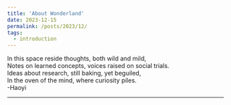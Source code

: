 ```yaml
---
title: 'About Wonderland'
date: 2023-12-15
permalink: /posts/2023/12/
tags:
  - introduction
---
```


In this space reside thoughts, both wild and mild,<br>
Notes on learned concepts, voices raised on social trials.<br>
Ideas about research, still baking, yet beguiled,<br>
In the oven of the mind, where curiosity piles.<br>
-Haoyi


<!-- Headings are cool
======

You can have many headings
======

Aren't headings cool? -->
------